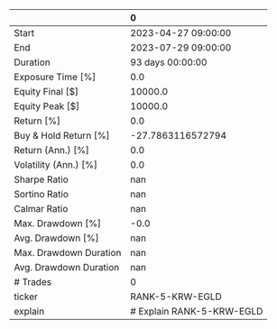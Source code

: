 |                        | 0                         |
|:-----------------------|:--------------------------|
| Start                  | 2023-04-27 09:00:00       |
| End                    | 2023-07-29 09:00:00       |
| Duration               | 93 days 00:00:00          |
| Exposure Time [%]      | 0.0                       |
| Equity Final [$]       | 10000.0                   |
| Equity Peak [$]        | 10000.0                   |
| Return [%]             | 0.0                       |
| Buy & Hold Return [%]  | -27.7863116572794         |
| Return (Ann.) [%]      | 0.0                       |
| Volatility (Ann.) [%]  | 0.0                       |
| Sharpe Ratio           | nan                       |
| Sortino Ratio          | nan                       |
| Calmar Ratio           | nan                       |
| Max. Drawdown [%]      | -0.0                      |
| Avg. Drawdown [%]      | nan                       |
| Max. Drawdown Duration | nan                       |
| Avg. Drawdown Duration | nan                       |
| # Trades               | 0                         |
| ticker                 | RANK-5-KRW-EGLD           |
| explain                | # Explain RANK-5-KRW-EGLD |